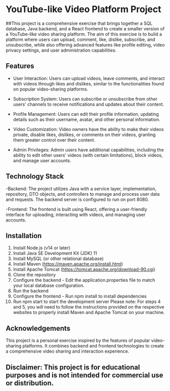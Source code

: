 # YouTube-like Video Platform Project

##This project is a comprehensive exercise that brings together a SQL database, Java backend, and a React frontend to create a smaller version of a YouTube-like video sharing platform. The aim of this exercise is to build a platform where users can upload, comment, like, dislike, subscribe, and unsubscribe, while also offering advanced features like profile editing, video privacy settings, and user administration capabilities.

## Features

- User Interaction: Users can upload videos, leave comments, and interact with videos through likes and dislikes, similar to the functionalities found on popular video-sharing platforms.

- Subscription System: Users can subscribe or unsubscribe from other users' channels to receive notifications and updates about their content.

- Profile Management: Users can edit their profile information, updating details such as their username, avatar, and other personal information.

- Video Customization: Video owners have the ability to make their videos private, disable likes, dislikes, or comments on their videos, granting them greater control over their content.

- Admin Privileges: Admin users have additional capabilities, including the ability to edit other users' videos (with certain limitations), block videos, and manage user accounts.

## Technology Stack

-Backend: The project utilizes Java with a service layer, implementation, repository, DTO objects, and controllers to manage and process user data and requests. The backend server is configured to run on port 8080.

-Frontend: The frontend is built using React, offering a user-friendly interface for uploading, interacting with videos, and managing user accounts.

## Installation

1. Install Node.js (v14 or later)
2. Install Java SE Development Kit (JDK) 11
3. Install MySQL (or other relational database)
4. Install Maven (https://maven.apache.org/install.html)
5. Install Apache Tomcat (https://tomcat.apache.org/download-90.cgi)
6. Clone the repository
7. Configure the backend - Edit the application.properties file to match your local database configuration.
8. Run the backend
9. Configure the frontend - Run npm install to install dependencies
10. Run npm start to start the development server
Please note: For steps 4 and 5, you will need to follow the instructions provided on the respective websites to properly install Maven and Apache Tomcat on your machine.

## Acknowledgements

This project is a personal exercise inspired by the features of popular video-sharing platforms. It combines backend and frontend technologies to create a comprehensive video sharing and interaction experience.

## Disclaimer: This project is for educational purposes and is not intended for commercial use or distribution.
